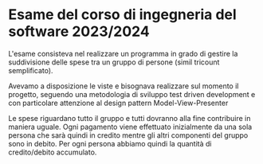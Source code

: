# Esame del corso di ingegneria del software 2023/2024

L'esame consisteva nel realizzare un programma in grado di gestire la suddivisione delle
spese tra un gruppo di persone (simil tricount semplificato). 


Avevamo a disposizione le viste e bisognava realizzare sul momento il progetto, seguendo
una metodologia di sviluppo test driven development e con particolare attenzione al design pattern Model-View-Presenter


Le spese riguardano tutto il gruppo e tutti dovranno alla fine contribuire in maniera uguale.
Ogni pagamento viene effettuato inizialmente da una sola persona che sarà quindi in credito mentre gli altri componenti del gruppo sono in debito.
Per ogni persona abbiamo quindi la quantità di credito/debito accumulato.